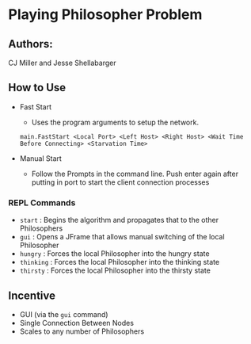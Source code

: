 # Playing Philosopher Problem
## Authors:
CJ Miller and Jesse Shellabarger
## How to Use
* Fast Start
    * Uses the program arguments to setup the network.
    
    `main.FastStart <Local Port> <Left Host> <Right Host> <Wait Time Before Connecting> <Starvation Time>`
* Manual Start
    * Follow the Prompts in the command line.
    Push enter again after putting in port to start the client connection processes
    
### REPL Commands
* `start` : Begins the algorithm and propagates that to the other Philosophers 
* `gui` : Opens a JFrame that allows manual switching of the local Philosopher
* `hungry` : Forces the local Philosopher into the hungry state
* `thinking` : Forces the local Philosopher into the thinking state
* `thirsty` : Forces the local Philosopher into the thirsty state

## Incentive
* GUI (via the `gui` command)
* Single Connection Between Nodes
* Scales to any number of Philosophers
